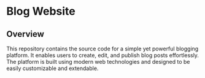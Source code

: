 # Blog Website
## **Overview**
This repository contains the source code for a simple yet powerful blogging platform. It enables users to create, edit, and publish blog posts effortlessly. The platform is built using modern web technologies and designed to be easily customizable and extendable.

